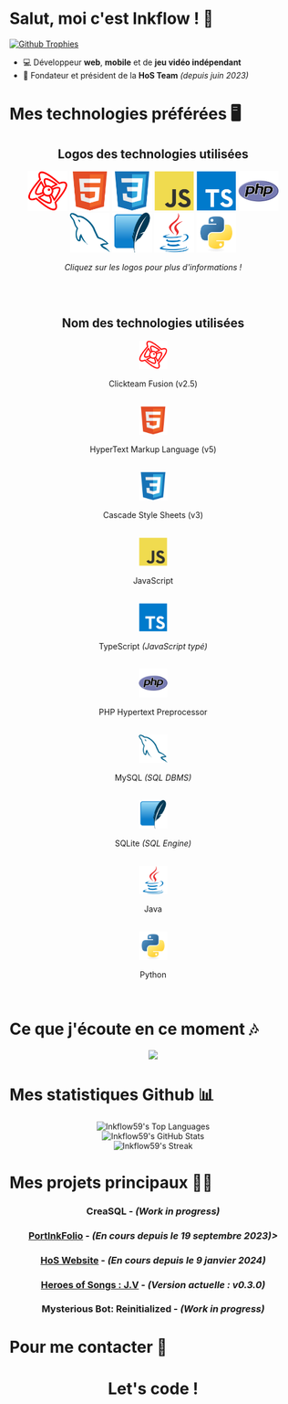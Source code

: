 # Salut, moi c'est Inkflow ! 👋
[![Github Trophies](https://github-profile-trophy.vercel.app/?username=Inkflow59)](https://github.com/ryo-ma/github-profile-trophy)<br>
- 💻 Développeur **web**, **mobile** et de **jeu vidéo indépendant**
- 👑 Fondateur et président de la **HoS Team** *(depuis juin 2023)*

# Mes technologies préférées 🖥️

<div align="center">
  <h2>Logos des technologies utilisées</h2>
</div>

<div align="center">
<a href="https://www.clickteam.com/fr/clickteam-fusion-2-5"><img src="https://raw.githubusercontent.com/Inkflow59/Inkflow59/wip-readme/technoIcons/mfaLogo.svg?sanitize=true" width="70" height="70" alt="Clickteam Fusion 2.5 (MFA)"></a>
<a href="https://wikipedia.org/wiki/Hypertext_Markup_Language"><img src="https://raw.githubusercontent.com/Inkflow59/Inkflow59/wip-readme/technoIcons/htmlLogo.svg?sanitize=true" width="70" height="70" alt="HTML"></a>
<a href="https://wikipedia.org/wiki/CSS"><img src="https://raw.githubusercontent.com/Inkflow59/Inkflow59/wip-readme/technoIcons/cssLogo.svg?sanitize=true" width="70" height="70" alt="CSS"></a>
<a href="https://wikipedia.org/wiki/JavaScript"><img src="https://raw.githubusercontent.com/Inkflow59/Inkflow59/wip-readme/technoIcons/jsLogo.svg?sanitize=true" width="70" height="70" alt="JavaScript"></a>
<a href="https://wikipedia.org/wiki/TypeScript"><img src="https://raw.githubusercontent.com/Inkflow59/Inkflow59/wip-readme/technoIcons/tsLogo.svg?sanitize=true" width="70" height="70" alt="TypeScript"></a>
<a href="https://wikipedia.org/wiki/PHP"><img src="https://raw.githubusercontent.com/Inkflow59/Inkflow59/wip-readme/technoIcons/phpLogo.svg?sanitize=true" width="70" height="70" alt="PHP"></a>
<a href="https://wikipedia.org/wiki/MySQL"><img src="https://raw.githubusercontent.com/Inkflow59/Inkflow59/wip-readme/technoIcons/mysqlLogo.svg?sanitize=true" width="70" height="70" alt="MySQL"></a>
<a href="https://wikipedia.org/wiki/SQLite"><img src="https://raw.githubusercontent.com/Inkflow59/Inkflow59/wip-readme/technoIcons/sqliteLogo.svg?sanitize=true" width="70" height="70" alt="SQLite"></a>
<a href="https://wikipedia.org/wiki/Java_(programming_language)"><img src="https://raw.githubusercontent.com/Inkflow59/Inkflow59/wip-readme/technoIcons/javaLogo.svg?sanitize=true" width="70" height="70" alt="Java"></a>
<a href="https://wikipedia.org/wiki/Python_(programming_language)"><img src="https://raw.githubusercontent.com/Inkflow59/Inkflow59/wip-readme/technoIcons/pyLogo.svg?sanitize=true" width="70" height="70" alt="Python"></a>

<p><em>Cliquez sur les logos pour plus d'informations !</em></p>
</div>
<br>
<br>
<div align="center">
  <h2>Nom des technologies utilisées</h2>
</div>

<div align="center">
  <img src="https://raw.githubusercontent.com/Inkflow59/Inkflow59/wip-readme/technoIcons/mfaLogo.svg?sanitize=true" width="50" height="50"><p>Clickteam Fusion (v2.5)</p><br>
  <img src="https://raw.githubusercontent.com/Inkflow59/Inkflow59/wip-readme/technoIcons/htmlLogo.svg?sanitize=true" width="50" height="50"><p>HyperText Markup Language (v5)</p><br>
  <img src="https://raw.githubusercontent.com/Inkflow59/Inkflow59/wip-readme/technoIcons/cssLogo.svg?sanitize=true" width="50" height="50"><p>Cascade Style Sheets (v3)</p><br>
  <img src="https://raw.githubusercontent.com/Inkflow59/Inkflow59/wip-readme/technoIcons/jsLogo.svg?sanitize=true" width="50" height="50"><p>JavaScript</p><br>
  <img src="https://raw.githubusercontent.com/Inkflow59/Inkflow59/wip-readme/technoIcons/tsLogo.svg?sanitize=true" width="50" height="50"><p>TypeScript <em>(JavaScript typé)</em></p><br>
  <img src="https://raw.githubusercontent.com/Inkflow59/Inkflow59/wip-readme/technoIcons/phpLogo.svg?sanitize=true" width="50" height="50"><p>PHP Hypertext Preprocessor</p><br>
  <img src="https://raw.githubusercontent.com/Inkflow59/Inkflow59/wip-readme/technoIcons/mysqlLogo.svg?sanitize=true" width="50" height="50"><p>MySQL <em>(SQL DBMS)</em></p><br>
  <img src="https://raw.githubusercontent.com/Inkflow59/Inkflow59/wip-readme/technoIcons/sqliteLogo.svg?sanitize=true" width="50" height="50"><p>SQLite <em>(SQL Engine)</em></p><br>
  <img src="https://raw.githubusercontent.com/Inkflow59/Inkflow59/wip-readme/technoIcons/javaLogo.svg?sanitize=true" width="50" height="50"><p>Java</p><br>
  <img src="https://raw.githubusercontent.com/Inkflow59/Inkflow59/wip-readme/technoIcons/pyLogo.svg?sanitize=true" width="50" height="50"><p>Python</p><br>
</div>

# Ce que j'écoute en ce moment 🎶
<div align="center">
  <a href="https://open.spotify.com/user/11127395499"><img src="https://spotify-recently-played-readme.vercel.app/api?user=11127395499&unique=true"/></a>
</div>

# Mes statistiques Github 📊
<div align="center">
<img src="https://github-readme-stats.vercel.app/api/top-langs/?username=Inkflow59&theme=chartreuse-dark&show_icons=true&hide_border=true&layout=compact" alt="Inkflow59's Top Languages"/><br>
<img src="https://github-readme-stats.vercel.app/api?username=Inkflow59&theme=chartreuse-dark&show_icons=true&hide_border=true&count_private=true" alt="Inkflow59's GitHub Stats"/><br>
<img src="https://github-readme-streak-stats.herokuapp.com/?user=Inkflow59&theme=chartreuse-dark&hide_border=true" alt="Inkflow59's Streak"/>
</div>

# Mes projets principaux 👨‍💻
<div align="center">
<h3><strong>CreaSQL</strong> - <em>(Work in progress)</em></h3>
<h3><strong><a href="https://github.com/Inkflow59/PortInkFolio">PortInkFolio</a></strong> - <em>(En cours depuis le 19 septembre 2023)></em></h3>
<h3><strong><a href="https://hos-team.fr">HoS Website</a></strong> - <em>(En cours depuis le 9 janvier 2024)</em></h3>
<h3><strong><a href="https://inkflow.itch.io/hos-jv">Heroes of Songs : J.V</a></strong> - <em>(Version actuelle : v0.3.0)</em></h3>
<h3><strong>Mysterious Bot: Reinitialized</strong> - <em>(Work in progress)</em></h3>
</div>

# Pour me contacter 📧

<div align="center">
  <h1>Let's code !</h1>
</div>
